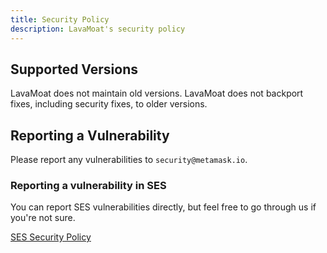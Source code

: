 ```yaml
---
title: Security Policy
description: LavaMoat's security policy
---
```


## Supported Versions

LavaMoat does not maintain old versions. LavaMoat does not backport fixes, including security fixes, to older versions.

## Reporting a Vulnerability

Please report any vulnerabilities to `security@metamask.io`.

### Reporting a vulnerability in SES

You can report SES vulnerabilities directly, but feel free to go through us if you're not sure.

[SES Security Policy](https://github.com/endojs/endo/blob/master/packages/ses/SECURITY.md)